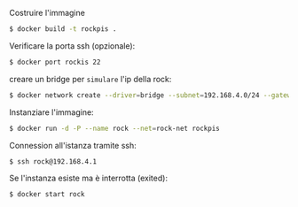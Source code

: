 
Costruire l'immagine

```bash
$ docker build -t rockpis .
```

Verificare la porta ssh (opzionale):
```bash
$ docker port rockis 22
```

creare un bridge per `simulare` l'ip della rock:
```bash
$ docker network create --driver=bridge --subnet=192.168.4.0/24 --gateway=192.168.4.100 rock-net
```

Instanziare l'immagine:

```bash
$ docker run -d -P --name rock --net=rock-net rockpis
```

Connession all'istanza tramite ssh:

```bash
$ ssh rock@192.168.4.1
```

Se l'instanza esiste ma è interrotta (exited):
```bash
$ docker start rock
```
